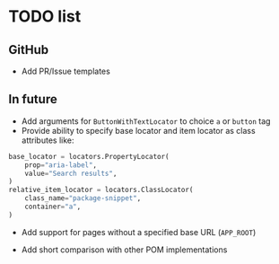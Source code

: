 # TODO list

## GitHub

* Add PR/Issue templates

## In future

* Add arguments for `ButtonWithTextLocator` to choice `a` or `button` tag
* Provide ability to specify base locator and item locator as class attributes like:

```python
base_locator = locators.PropertyLocator(
    prop="aria-label",
    value="Search results",
)
relative_item_locator = locators.ClassLocator(
    class_name="package-snippet",
    container="a",
)
```

* Add support for pages without a specified base URL (`APP_ROOT`)

* Add short comparison with other POM implementations
